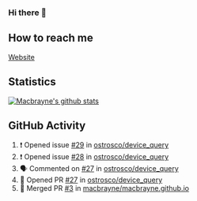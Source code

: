 ### Hi there 👋
## How to reach me
[Website](https://macbrayne.de)
<!--
Missing: Email
-->
## Statistics
[![Macbrayne's github stats](https://github-readme-stats.vercel.app/api?username=macbrayne&count_private=true&show_icons=true&hide=stars)](https://github.com/macbrayne/github-readme-stats)
## GitHub Activity
<!--START_SECTION:activity-->
1. ❗️ Opened issue [#29](https://github.com/ostrosco/device_query/issues/29) in [ostrosco/device_query](https://github.com/ostrosco/device_query)
2. ❗️ Opened issue [#28](https://github.com/ostrosco/device_query/issues/28) in [ostrosco/device_query](https://github.com/ostrosco/device_query)
3. 🗣 Commented on [#27](https://github.com/ostrosco/device_query/issues/27) in [ostrosco/device_query](https://github.com/ostrosco/device_query)
4. 💪 Opened PR [#27](https://github.com/ostrosco/device_query/pull/27) in [ostrosco/device_query](https://github.com/ostrosco/device_query)
5. 🎉 Merged PR [#3](https://github.com/macbrayne/macbrayne.github.io/pull/3) in [macbrayne/macbrayne.github.io](https://github.com/macbrayne/macbrayne.github.io)
<!--END_SECTION:activity-->


<!--
**macbrayne/macbrayne** is a ✨ _special_ ✨ repository because its `README.md` (this file) appears on your GitHub profile.

Here are some ideas to get you started:

- 🔭 I’m currently working on ...
- 🌱 I’m currently learning ...
- 👯 I’m looking to collaborate on ...
- 🤔 I’m looking for help with ...
- 💬 Ask me about ...
- 📫 How to reach me: ...
- 😄 Pronouns: ...
- ⚡ Fun fact: ...
-->
